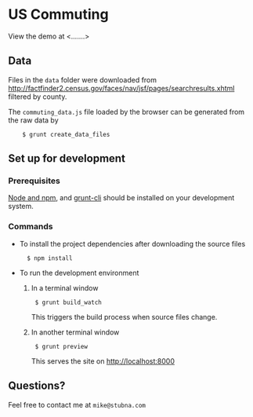 # US Commuting

View the demo at <.......>

## Data

Files in the `data` folder were downloaded from <http://factfinder2.census.gov/faces/nav/jsf/pages/searchresults.xhtml> filtered by county.

The `commuting_data.js` file loaded by the browser can be generated from the raw data by

        $ grunt create_data_files

## Set up for development

### Prerequisites

[Node and npm](http://nodejs.org/), and [grunt-cli](http://gruntjs.com/getting-started) should be installed on your development system.

### Commands

- To install the project dependencies after downloading the source files

        $ npm install

- To run the development environment

  1. In a terminal window

          $ grunt build_watch

      This triggers the build process when source files change.

  2. In another terminal window

          $ grunt preview

      This serves the site on <http://localhost:8000>

## Questions?

Feel free to contact me at `mike@stubna.com`
